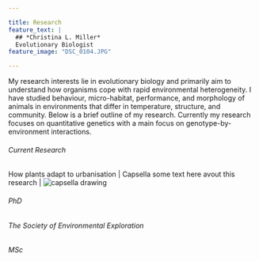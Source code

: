 ```yaml
---

title: Research
feature_text: |
  ## *Christina L. Miller* 
  Evolutionary Biologist 
feature_image: "DSC_0104.JPG"

---
```


My research interests lie in evolutionary biology and primarily aim to understand how organisms cope with rapid environmental heterogeneity. I have studied behaviour, micro-habitat, performance, and morphology of animals in environments that differ in temperature, structure, and community. Below is a brief outline of my research. Currently my research focuses on quantitative genetics with a main focus on genotype-by-environment interactions.


###### Current Research

How plants adapt to urbanisation    |  Capsella 
some text here avout this research  | ![capsella drawing](https://user-images.githubusercontent.com/127891763/234720518-41387cec-1c7c-4167-b002-7b8fb5cb7629.png)

###### PhD


###### The Society of Environmental Exploration 


###### MSc



```
